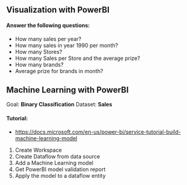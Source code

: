## Visualization with PowerBI

#### Answer the following questions:
- How many sales per year?
- How many sales in year 1990 per month?
- How many Stores?
- How many Sales per Store and the average prize?
- How many brands?
- Average prize for brands in month?

## Machine Learning with PowerBI

Goal: **Binary Classification** Dataset: **Sales**

#### Tutorial:

- https://docs.microsoft.com/en-us/power-bi/service-tutorial-build-machine-learning-model

1. Create Workspace
2. Create Dataflow from data source
3. Add a Machine Learning model
4. Get PowerBI model validation report
5. Apply the model to a dataflow entity
